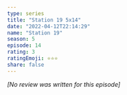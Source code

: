 ```yaml
---
type: series
title: "Station 19 5x14"
date: "2022-04-12T22:14:29"
name: "Station 19"
season: 5
episode: 14
rating: 3
ratingEmoji: ⭐️⭐️⭐️
share: false
---
```


*[No review was written for this episode]*

